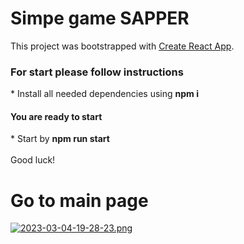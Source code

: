 # Simpe game SAPPER

This project was bootstrapped with [Create React App](https://github.com/facebook/create-react-app).

<h3>For start please follow instructions </h3>
* Install all needed dependencies using <b> npm i </b> <br/>
<h4>You are ready to start</h4>
* Start by <b>npm run start</b> </br>
</b> </br>
Good luck!

# Go to main page
[![2023-03-04-19-28-23.png](https://i.postimg.cc/h4yZySwX/2023-03-04-19-28-23.png)](https://postimg.cc/qgKGgdpr)
